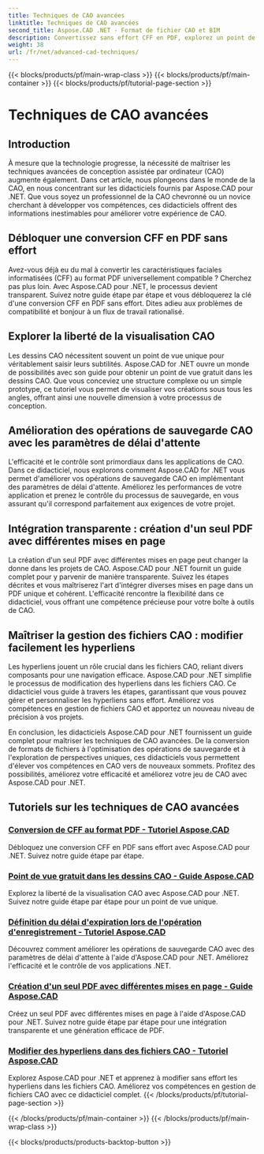 ```yaml
---
title: Techniques de CAO avancées
linktitle: Techniques de CAO avancées
second_title: Aspose.CAD .NET - Format de fichier CAO et BIM
description: Convertissez sans effort CFF en PDF, explorez un point de vue gratuit dans les dessins CAO, définissez des délais d'attente pour les opérations de sauvegarde, créez des PDF avec les didacticiels Aspose.CAD pour .NET.
weight: 38
url: /fr/net/advanced-cad-techniques/
---
```


{{< blocks/products/pf/main-wrap-class >}}
{{< blocks/products/pf/main-container >}}
{{< blocks/products/pf/tutorial-page-section >}}

# Techniques de CAO avancées

## Introduction

À mesure que la technologie progresse, la nécessité de maîtriser les techniques avancées de conception assistée par ordinateur (CAO) augmente également. Dans cet article, nous plongeons dans le monde de la CAO, en nous concentrant sur les didacticiels fournis par Aspose.CAD pour .NET. Que vous soyez un professionnel de la CAO chevronné ou un novice cherchant à développer vos compétences, ces didacticiels offrent des informations inestimables pour améliorer votre expérience de CAO.

## Débloquer une conversion CFF en PDF sans effort

Avez-vous déjà eu du mal à convertir les caractéristiques faciales informatisées (CFF) au format PDF universellement compatible ? Cherchez pas plus loin. Avec Aspose.CAD pour .NET, le processus devient transparent. Suivez notre guide étape par étape et vous débloquerez la clé d'une conversion CFF en PDF sans effort. Dites adieu aux problèmes de compatibilité et bonjour à un flux de travail rationalisé.

## Explorer la liberté de la visualisation CAO

Les dessins CAO nécessitent souvent un point de vue unique pour véritablement saisir leurs subtilités. Aspose.CAD for .NET ouvre un monde de possibilités avec son guide pour obtenir un point de vue gratuit dans les dessins CAO. Que vous conceviez une structure complexe ou un simple prototype, ce tutoriel vous permet de visualiser vos créations sous tous les angles, offrant ainsi une nouvelle dimension à votre processus de conception.

## Amélioration des opérations de sauvegarde CAO avec les paramètres de délai d'attente

L'efficacité et le contrôle sont primordiaux dans les applications de CAO. Dans ce didacticiel, nous explorons comment Aspose.CAD for .NET vous permet d'améliorer vos opérations de sauvegarde CAO en implémentant des paramètres de délai d'attente. Améliorez les performances de votre application et prenez le contrôle du processus de sauvegarde, en vous assurant qu'il correspond parfaitement aux exigences de votre projet.

## Intégration transparente : création d'un seul PDF avec différentes mises en page

La création d'un seul PDF avec différentes mises en page peut changer la donne dans les projets de CAO. Aspose.CAD pour .NET fournit un guide complet pour y parvenir de manière transparente. Suivez les étapes décrites et vous maîtriserez l'art d'intégrer diverses mises en page dans un PDF unique et cohérent. L'efficacité rencontre la flexibilité dans ce didacticiel, vous offrant une compétence précieuse pour votre boîte à outils de CAO.

## Maîtriser la gestion des fichiers CAO : modifier facilement les hyperliens

Les hyperliens jouent un rôle crucial dans les fichiers CAO, reliant divers composants pour une navigation efficace. Aspose.CAD pour .NET simplifie le processus de modification des hyperliens dans les fichiers CAO. Ce didacticiel vous guide à travers les étapes, garantissant que vous pouvez gérer et personnaliser les hyperliens sans effort. Améliorez vos compétences en gestion de fichiers CAO et apportez un nouveau niveau de précision à vos projets.

En conclusion, les didacticiels Aspose.CAD pour .NET fournissent un guide complet pour maîtriser les techniques de CAO avancées. De la conversion de formats de fichiers à l'optimisation des opérations de sauvegarde et à l'exploration de perspectives uniques, ces didacticiels vous permettent d'élever vos compétences en CAO vers de nouveaux sommets. Profitez des possibilités, améliorez votre efficacité et améliorez votre jeu de CAO avec Aspose.CAD pour .NET.
## Tutoriels sur les techniques de CAO avancées
### [Conversion de CFF au format PDF - Tutoriel Aspose.CAD](./converting-cff-to-pdf-format/)
Débloquez une conversion CFF en PDF sans effort avec Aspose.CAD pour .NET. Suivez notre guide étape par étape.
### [Point de vue gratuit dans les dessins CAO - Guide Aspose.CAD](./free-point-of-view-in-cad-drawings/)
Explorez la liberté de la visualisation CAO avec Aspose.CAD pour .NET. Suivez notre guide étape par étape pour un point de vue unique.
### [Définition du délai d'expiration lors de l'opération d'enregistrement - Tutoriel Aspose.CAD](./setting-timeout-on-save-operation/)
Découvrez comment améliorer les opérations de sauvegarde CAO avec des paramètres de délai d'attente à l'aide d'Aspose.CAD pour .NET. Améliorez l'efficacité et le contrôle de vos applications .NET.
### [Création d'un seul PDF avec différentes mises en page - Guide Aspose.CAD](./creating-single-pdf-with-different-layouts/)
Créez un seul PDF avec différentes mises en page à l'aide d'Aspose.CAD pour .NET. Suivez notre guide étape par étape pour une intégration transparente et une génération efficace de PDF.
### [Modifier des hyperliens dans des fichiers CAO - Tutoriel Aspose.CAD](./editing-hyperlinks-in-cad-files/)
Explorez Aspose.CAD pour .NET et apprenez à modifier sans effort les hyperliens dans les fichiers CAO. Améliorez vos compétences en gestion de fichiers CAO avec ce didacticiel complet.
{{< /blocks/products/pf/tutorial-page-section >}}

{{< /blocks/products/pf/main-container >}}
{{< /blocks/products/pf/main-wrap-class >}}

{{< blocks/products/products-backtop-button >}}

